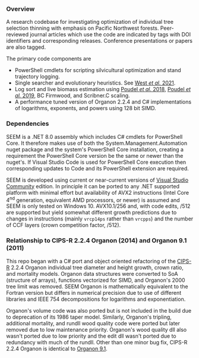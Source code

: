 ﻿### Overview
A research codebase for investigating optimization of individual tree selection thinning with emphasis on Pacific Northwest forests.
Peer-reviewed journal articles which use the code are indicated by tags with DOI identifiers and corresponding releases. Conference 
presentations or papers are also tagged.

The primary code components are

* PowerShell cmdlets for scripting silvicultural optimization and stand trajectory logging.
* Single searcher and evolutionary heuristics. See [West *et al.* 2021](https://doi.org/10.3390/f12030280).
* Log sort and live biomass estimation using [Poudel *et al.* 2018](https://doi.org/10.1186/s40663-018-0134-2), 
[Poudel *et al.* 2019](https://dx.doi.org/10.1139/cjfr-2018-0361), BC Firmwood, and Scribner.C scaling.
* A performance tuned version of Organon 2.2.4 and C# implementations of logarithms, exponents, and powers using 128 bit SIMD.

### Dependencies
SEEM is a .NET 8.0 assembly which includes C# cmdlets for PowerShell Core. It therefore makes use of both the System.Management.Automation
nuget package and the system's PowerShell Core installation, creating a requirement the PowerShell Core version be the same or newer than 
the nuget's. If Visual Studio Code is used for PowerShell Core execution then corresponding updates to Code and its PowerShell extension
are required.

SEEM is developed using current or near-current versions of [Visual Studio Community](https://visualstudio.microsoft.com/downloads/) edition. 
In principle it can be ported to any .NET supported platform with minimal effort but availability of AVX2 instructions (Intel Core 
4<sup>nd</sup> generation, equivalent AMD processors, or newer) is assumed and SEEM is only tested on Windows 10. AVX10.1/256 and, with
code edits, /512 are supported but yield somewhat different growth predictions due to changes in instructions (mainly `vrcp14ps` rather 
than `vrcpps`) and the number of CCF layers (crown competition factor, /512).

### Relationship to CIPS-R 2.2.4 Organon (2014) and Organon 9.1 (2011)
This repo began with a C# port and object oriented refactoring of the [CIPS-R](http://r-forge.r-project.org/projects/cipsr/) 2.2.4 Organon
individual tree diameter and height growth, crown ratio, and mortality models. Organon data structures were converted to SoA (structure of
arrays), functions vectorized for SIMD, and Organon's 2000 tree limit was removed. SEEM Organon is mathematically equivalent to the Fortran
version but differs in numerical precision due to use of different libraries and IEEE 754 decompositions for logarithms and exponentiation.

Organon's volume code was also ported but is not included in the build due to deprecation of its 1986 taper model. Similarly, Organon's 
tripling, additional mortality, and rundll wood quality code were ported but later removed due to low maintenance priority. Organon's wood 
quality dll also wasn't ported due to low priority and the edit dll wasn't ported due to redundancy with much of the rundll. Other than one 
minor bug fix, CIPS-R 2.2.4 Organon is identical to [Organon 9.1](http://www.cof.orst.edu/cof/fr/research/organon/).